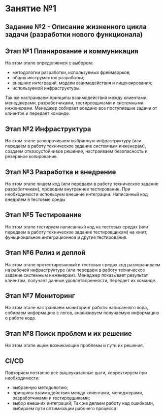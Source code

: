 # Занятие №1
## Задание №2 - Описание жизненного цикла задачи (разработки нового функционала)
## Этап №1 Планирование и коммуникация
На этом этапе определяемся с выбором:
  - методологии разработки, используемых фреймворков;
  - общих инструментов разработки;
  - внешних интеграций, модели взаимодействия и лицензирования;
  - используемой инфраструктуры.

Так же настраиваем принципы взаимодействия между клиентами, менеджерами, разработчиками, тестировщиками и системными инженерами.
Менеджер собирает воедино все поступившие задачи от клиентов и передает команде.
## Этап №2 Инфраструктура
На этом этапе разворачиваем выбранную инфраструктуру (или передаем в работу техническое задание системным инженерам), создаем отказоустойчивое решение, настраиваем безопасность и резервное копирование.
## Этап №3 Разработка и внедрение
На этом этапе пишем код (или передаем в работу техническое задание разработчикам), проводим внутреннее тестирование. При необходимости используем внешние интеграции. Написанный код внедряем в тестовые среды
## Этап №5 Тестирование
На этом этапе тестируем написанный код на тестовых средах (или передаем в работу техническое задание тестировщикам) на юнит, функциональное интеграционное и другие тестирования.
## Этап №6 Релиз и деплой
На этом этапе протестированный в тестовых средах код разворачиваем на рабочей инфраструктуре (или передаем в работу техническое задание системным инженерам). Менеджер показывает результат клиентам, получает данные удовлетворенности, передает их команде.
## Этап №7 Мониторинг
На этом этапе настраиваем мониторинг работы написанного кода, собираем информацию с логов, анализируем получаемую информацию о работе кода.
## Этап №8 Поиск проблем и их решение
На этом этапе ищем возникающие проблемы и пути их решения.
## CI/CD
Повторяем поэтапно все вышеуказанные шаги, корректируем при необходимости:
  - выбранную методологию;
  - принципы взаимодействия между клиентами, менеджерами, разработчиками и тестировщиками;
  - выбор внешних интеграций;
Так же делаем работу над ошибками, выбираем пути оптимизации рабочего процесса
